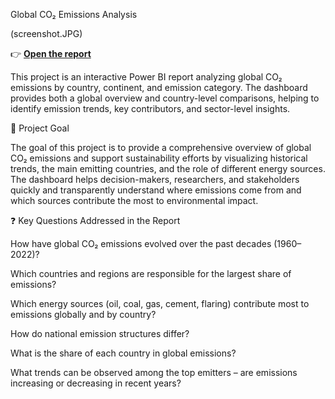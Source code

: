 Global CO₂ Emissions Analysis

(screenshot.JPG)

👉 [**Open the report**](https://gubrie.github.io/CO2_emissions/)

This project is an interactive Power BI report analyzing global CO₂ emissions by country, continent, and emission category. The dashboard provides both a global overview and country-level comparisons, helping to identify emission trends, key contributors, and sector-level insights.

🎯 Project Goal

The goal of this project is to provide a comprehensive overview of global CO₂ emissions and support sustainability efforts by visualizing historical trends, the main emitting countries, and the role of different energy sources. The dashboard helps decision-makers, researchers, and stakeholders quickly and transparently understand where emissions come from and which sources contribute the most to environmental impact.

❓ Key Questions Addressed in the Report

How have global CO₂ emissions evolved over the past decades (1960–2022)?

Which countries and regions are responsible for the largest share of emissions?

Which energy sources (oil, coal, gas, cement, flaring) contribute most to emissions globally and by country?

How do national emission structures differ?

What is the share of each country in global emissions?

What trends can be observed among the top emitters – are emissions increasing or decreasing in recent years?
